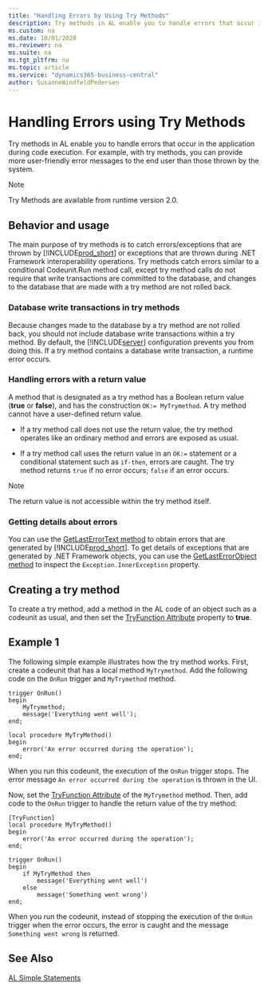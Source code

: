 ```yaml
---
title: "Handling Errors by Using Try Methods"
description: Try methods in AL enable you to handle errors that occur in the application during code execution.
ms.custom: na
ms.date: 10/01/2020
ms.reviewer: na
ms.suite: na
ms.tgt_pltfrm: na
ms.topic: article
ms.service: "dynamics365-business-central"
author: SusanneWindfeldPedersen
---
```


# Handling Errors using Try Methods

Try methods in AL enable you to handle errors that occur in the application during code execution. For example, with try methods, you can provide more user-friendly error messages to the end user than those thrown by the system.  

> [!NOTE]
> Try Methods are available from runtime version 2.0.

## Behavior and usage

The main purpose of try methods is to catch errors/exceptions that are thrown by [!INCLUDE[prod_short](includes/prod_short.md)] or exceptions that are thrown during .NET Framework interoperability operations. Try methods catch errors similar to a conditional Codeunit.Run method call, except try method calls do not require that write transactions are committed to the database, and changes to the database that are made with a try method are not rolled back.

### <a name="DbWriteTransactions"></a>Database write transactions in try methods

Because changes made to the database by a try method are not rolled back, you should not include database write transactions within a try method. By default, the [!INCLUDE[server](includes/server.md)] configuration prevents you from doing this. If a try method contains a database write transaction, a runtime error occurs.

### Handling errors with a return value

A method that is designated as a try method has a Boolean return value (**true** or **false**), and has the construction `OK:= MyTrymethod`. A try method cannot have a user-defined return value.

- If a try method call does not use the return value, the try method operates like an ordinary method and errors are exposed as usual.  

- If a try method call uses the return value in an `OK:=` statement or a conditional statement such as `if-then`, errors are caught. The try method returns `true` if no error occurs; `false` if an error occurs. 

> [!NOTE]  
> The return value is not accessible within the try method itself.  

### Getting details about errors

You can use the [GetLastErrorText method](methods-auto/system/system-getlasterrortext-method.md) to obtain errors that are generated by [!INCLUDE[prod_short](includes/prod_short.md)]. To get details of exceptions that are generated by .NET Framework objects, you can use the [GetLastErrorObject method](methods-auto/system/system-getlasterrorobject-method.md) to inspect the `Exception.InnerException` property.

<!--
> [!TIP]  
> The [!INCLUDE[demolong](includes/demolong_md.md)] includes codeunit 1291 **DotNet Exception Handler** that includes several global methods for handling exceptions similar to a try-catch capability in C\#. You can use this codeunit together with try methods to handle exceptions and maximize the reuse of code.     -->

## Creating a try method

To create a try method, add a method in the AL code of an object such as a codeunit as usual, and then set the [TryFunction Attribute](methods/devenv-tryfunction-attribute.md) property to **true**. 

<!-- A try method has the following restrictions:  

In test and upgrade codeunits, you can only use a try method on a normal method type.-->  

## Example 1 

The following simple example illustrates how the try method works. First, create a codeunit that has a local method `MyTrymethod`. Add the following code on the `OnRun` trigger and `MyTrymethod` method.

```AL
trigger OnRun()
begin
    MyTrymethod;
    message('Everything went well');
end;
```
```AL
local procedure MyTryMethod()
begin
    error('An error occurred during the operation');
end;
```

When you run this codeunit, the execution of the `OnRun` trigger stops. The error message `An error occurred during the operation` is thrown in the UI.

Now, set the [TryFunction Attribute](methods/devenv-tryfunction-attribute.md) of the  `MyTrymethod` method. Then, add code to the `OnRun` trigger to handle the return value of the try method: 

```AL
[TryFunction]
local procedure MyTryMethod()
begin
    error('An error occurred during the operation');
end;

trigger OnRun()
begin
    if MyTryMethod then
        message('Everything went well')
    else
        message('Something went wrong')
end;
```

When you run the codeunit, instead of stopping the execution of the `OnRun` trigger when the error occurs, the error is caught and the message `Something went wrong` is returned.

<!--
## Example 2 

The following example illustrates how to use a try method with .NET interoperabilty. The example uses the [System.Decimal.Divide method](https://msdn.microsoft.com/library/system.decimal.divide(v=vs.110).aspx) to divide two decimals. 

First, create a codeunit that has a local method `MyTrymethod`, and add the following text constants and variables:

|Text constant name|ConstValue|
|----|----------|
|Text000|%1 divided by %2 equals %3.|
|Text001|You cannot divide by %1.|


|Variable name|DataType|Subtype|
|----|----------|----|----------|
|divide|DotNet|System.Decimal.'mscorlib, Version=4.0.0.0, Culture=neutral, PublicKeyToken=b77a5c561934e089'|
|d1|Decimal||
|d2|Decimal| |
|result|Decimal||

Then, add the following code on the `OnRun` trigger and `MyTrymethod` method.

**OnRun()**
```
IF MyTrymethod THEN
  MESSAGE(Text000, d1, d2, result)
ELSE
  MESSAGE(Text001, d2);
```

**LOCAL MyTrymethod()**
```
d1 := 3;
d2 := 0;
result := divide.Divide(d1,d2);
```

When you run this codeunit, an error occurs because you are not allowed to divide by `0`. The message `You cannot divide by 0.` is displayed in the client. 
-->
<!-- 
The following example illustrates the use of a try method together with codeunit 1291 **DotNet Exception Handler** to handle .NET Framework Interoperability exceptions. The code is in text file format and has been simplified for illustration. The `CallTryPostingDotNet` method runs the try method `TryPostSomething` in a conditional statement to catch .NET Framework Interoperability exceptions. Errors other than `IndexOutOfRangeException` type are re-thrown.  

```  
[Trymethod]  
PROCEDURE TryPostingSomething@1();  
BEGIN  
  CODEUNIT.RUN(CODEUNIT::"Purch.-Post");  
END;  

PROCEDURE CallTryPostingDotNet @2();  
VAR  
  MyPostingCodeunit@1 : Codeunit 90;  
  MyDotNetExceptionHandler@2 : Codeunit 1291;  
  IndexOutOfRangeException@3 : DotNet 'mscorlib, Version=4.0.0.0, Culture=neutral, PublicKeyToken=b77a5c561934e089'.System.IndexOutOfRangeException'  
BEGIN  
  IF TryPostingSomething THEN  
    MESSAGE('Posting succeeded.')  
  ELSE BEGIN  
    MyDotNetExceptionHandler.Collect;  
    IF MyDotNetExceptionHandler.TryCastToType(IndexOutOfRangeException) THEN  
      MESSAGE('The index used to find the value was not valid.')  
    ELSE  
      MyDotNetExceptionHandler.Rethrow;  
  END;  
END;  
```  
-->

## See Also  

[AL Simple Statements](devenv-al-simple-statements.md)

